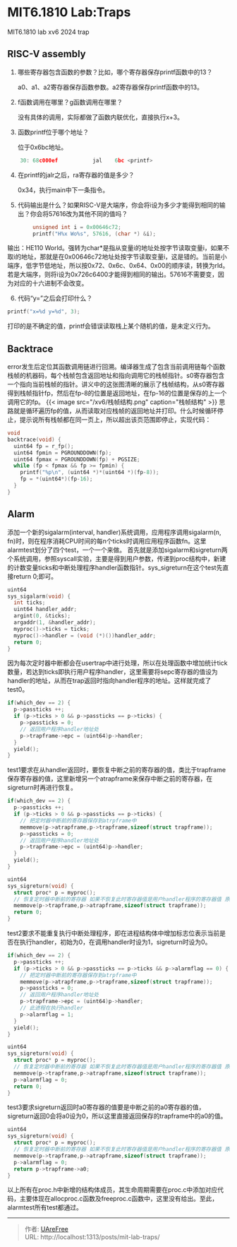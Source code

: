 # MIT6.1810 Lab:Traps


MIT6.1810 lab xv6 2024 trap
<!--more--> 

## RISC-V assembly
1. 哪些寄存器包含函数的参数？比如，哪个寄存器保存printf函数中的13？
   
    a0、a1、a2寄存器保存函数参数。a2寄存器保存printf函数中的13。
2. f函数调用在哪里？g函数调用在哪里？
   
    没有具体的调用，实际都做了函数内联优化，直接执行x+3。
3. 函数printf位于哪个地址？
   
    位于0x6bc地址。
```C
    30: 68c000ef           jal    6bc <printf>
```
4. 在printf的jalr之后，ra寄存器的值是多少？
   
    0x34，执行main中下一条指令。
5. 代码输出是什么？如果RISC-V是大端序，你会将i设为多少才能得到相同的输出？你会将57616改为其他不同的值吗？
```C
        unsigned int i = 0x00646c72;
        printf("H%x Wo%s", 57616, (char *) &i);
```
输出：HE110 World。强转为char*是指从变量i的地址处按字节读取变量i，如果不取i的地址，那就是在0x00646c72地址处按字节读取变量i，这是错的。当前是小端序，低字节低地址，所以按0x72、0x6c、0x64、0x00的顺序读，转换为rld。若是大端序，则将i设为0x726c6400才能得到相同的输出。57616不需要变，因为对应的十六进制不会改变。

6. 代码“y=”之后会打印什么？
```C
printf("x=%d y=%d", 3);
```
打印的是不确定的值，printf会错误读取栈上某个随机的值，是未定义行为。

## Backtrace
error发生后定位其函数调用链进行回溯。编译器生成了包含当前调用链每个函数栈帧的机器码，每个栈帧包含返回地址和指向调用它的栈帧指针。s0寄存器包含一个指向当前栈帧的指针。讲义中的这张图清晰的展示了栈帧结构，从s0寄存器得到栈帧指针fp，然后在fp-8的位置是返回地址，在fp-16的位置是保存的上一个调用它的fp。
{{< image src="/xv6/栈帧结构.png" caption="栈帧结构" >}}
思路就是循环遍历fp的值，从而读取对应栈帧的返回地址并打印。什么时候循环停止，提示说所有栈帧都在同一页上，所以超出该页范围即停止，实现代码：
```C
void
backtrace(void) {
  uint64 fp = r_fp();
  uint64 fpmin = PGROUNDDOWN(fp);
  uint64 fpmax = PGROUNDDOWN(fp) + PGSIZE;
  while (fp < fpmax && fp >= fpmin) {
    printf("%p\n", (uint64 *)*(uint64 *)(fp-8));
    fp = *(uint64*)(fp-16);
  }
}
```
## Alarm
添加一个新的sigalarm(interval, handler)系统调用，应用程序调用sigalarm(n, fn)时，则在程序消耗CPU时间的每n个ticks时调用应用程序函数fn。这里alarmtest划分了四个test，一个一个来做。
首先就是添加sigalarm和sigreturn两个系统调用，参照syscall实验，主要是得到用户参数，传递到proc结构中，新建的计数变量ticks和中断处理程序handler函数指针。sys_sigreturn在这个test先直接return 0;即可。
```C
uint64
sys_sigalarm(void) {
  int ticks;
  uint64 handler_addr;
  argint(0, &ticks);
  argaddr(1, &handler_addr);
  myproc()->ticks = ticks;
  myproc()->handler = (void (*)())handler_addr;
  return 0;
}
```
因为每次定时器中断都会在usertrap中进行处理，所以在处理函数中增加统计tick数量，若达到ticks即执行用户程序handler，这里需要将sepc寄存器的值设为handler的地址，从而在trap返回时指向handler程序的地址。这样就完成了test0。
```C
if(which_dev == 2) {
  p->passticks ++;
  if (p->ticks > 0 && p->passticks == p->ticks) {
    p->passticks = 0;
    // 返回用户程序handler地址处
    p->trapframe->epc = (uint64)p->handler;
  }
  yield();
}
```
test1要求在从handler返回时，要恢复中断之前的寄存器的值，类比于trapframe保存寄存器的值，这里新增另一个atrapframe来保存中断之前的寄存器，在sigreturn时再进行恢复。
```C
if(which_dev == 2) {
  p->passticks ++;
  if (p->ticks > 0 && p->passticks == p->ticks) {
    // 把定时器中断前的寄存器保存到atrpframe中
    memmove(p->atrapframe,p->trapframe,sizeof(struct trapframe));
    p->passticks = 0;
    // 返回用户程序handler地址处
    p->trapframe->epc = (uint64)p->handler;
  }
  yield();
}
```
```C
uint64
sys_sigreturn(void) {
  struct proc* p = myproc();
  // 恢复定时器中断前的寄存器 如果不恢复此时寄存器值是用户handler程序的寄存器值 原返回程序的寄存器值被覆盖所以寄
  memmove(p->trapframe,p->atrapframe,sizeof(struct trapframe));
  return 0;
}
```
test2要求不能重复执行中断处理程序，即在进程结构体中增加标志位表示当前是否在执行handler，初始为0，在调用handler时设为1，sigreturn时设为0。
```C
if(which_dev == 2) {
  p->passticks ++;
  if (p->ticks > 0 && p->passticks == p->ticks && p->alarmflag == 0) {
    // 把定时器中断前的寄存器保存到atrpframe中
    memmove(p->atrapframe,p->trapframe,sizeof(struct trapframe));
    p->passticks = 0;
    // 返回用户程序handler地址处
    p->trapframe->epc = (uint64)p->handler;
    // 此进程在执行handler
    p->alarmflag = 1;
  }
  yield();
}
```
```C
uint64
sys_sigreturn(void) {
  struct proc* p = myproc();
  // 恢复定时器中断前的寄存器 如果不恢复此时寄存器值是用户handler程序的寄存器值 原返回程序的寄存器值被覆盖所以寄
  memmove(p->trapframe,p->atrapframe,sizeof(struct trapframe));
  p->alarmflag = 0;
  return 0;
}
```
test3要求sigreturn返回时a0寄存器的值要是中断之前的a0寄存器的值，sigreturn返回0会将a0设为0，所以这里直接返回保存的trapframe中的a0的值。
```C
uint64
sys_sigreturn(void) {
  struct proc* p = myproc();
  // 恢复定时器中断前的寄存器 如果不恢复此时寄存器值是用户handler程序的寄存器值 原返回程序的寄存器值被覆盖所以寄
  memmove(p->trapframe,p->atrapframe,sizeof(struct trapframe));
  p->alarmflag = 0;
  return p->trapframe->a0;
}
```
以上所有在proc.h中新增的结构体成员，其生命周期需要在proc.c中添加对应代码，主要体现在allocproc.c函数及freeproc.c函数中，这里没有给出。至此，alarmtest所有test都通过。




---

> 作者: [UAreFree](https://github.com/UAreFree)  
> URL: http://localhost:1313/posts/mit-lab-traps/  

